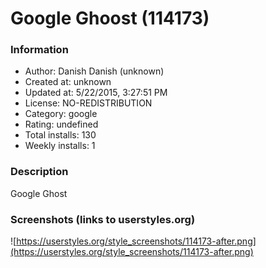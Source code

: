 # Google Ghoost (114173)

### Information
- Author: Danish Danish (unknown)
- Created at: unknown
- Updated at: 5/22/2015, 3:27:51 PM
- License: NO-REDISTRIBUTION
- Category: google
- Rating: undefined
- Total installs: 130
- Weekly installs: 1


### Description
Google Ghost


### Screenshots (links to userstyles.org)
![https://userstyles.org/style_screenshots/114173-after.png](https://userstyles.org/style_screenshots/114173-after.png)


